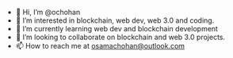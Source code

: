 - 👋 Hi, I’m @ochohan
- 👀 I’m interested in blockchain, web dev, web 3.0 and coding.
- 🌱 I’m currently learning web dev and blockchain development
- 💞️ I’m looking to collaborate on blockchain and web 3.0 projects.
- 📫 How to reach me at osamachohan@outlook.com

<!---
ochohan/ochohan is a ✨ special ✨ repository because its `README.md` (this file) appears on your GitHub profile.
You can click the Preview link to take a look at your changes.
--->
